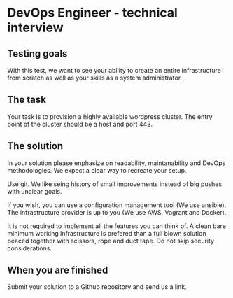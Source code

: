 # DevOps Engineer - technical interview

## Testing goals
With this test, we want to see your ability to create an entire infrastructure from scratch as well as your skills as a system administrator.

## The task
Your task is to provision a highly available wordpress cluster. The entry point of the cluster should be a host and port 443.

## The solution
In your solution please enphasize on readability, maintanability and DevOps methodologies. We expect a clear way to recreate your setup.

Use git. We like seing history of small improvements instead of big pushes with unclear goals.

If you wish, you can use a configuration management tool (We use ansible). The infrastructure provider is up to you (We use AWS, Vagrant and Docker).

It is not required to implement all the features you can think of. A clean bare minimum working infrastructure is prefered than a full blown solution peaced together with scissors, rope and duct tape. Do not skip security considerations.

## When you are finished
Submit your solution to a Github repository and send us a link.
